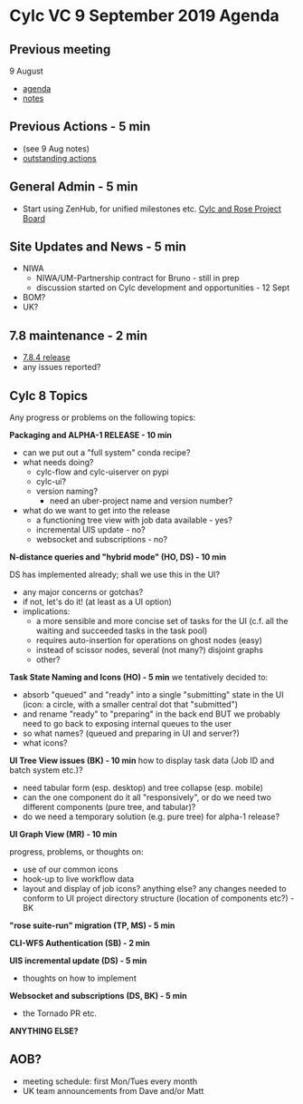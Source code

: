 # Cylc VC 9 September 2019 Agenda

## Previous meeting
9 August
- [agenda](vc-9-aug-2019-agenda.html)
- [notes](vc-9-aug-2019-summary.html)

## Previous Actions - 5 min
- (see 9 Aug notes)
- [outstanding
  actions](https://cylc.github.io/cylc-admin/meetings/left-over-actions.html)

## General Admin - 5 min

- Start using ZenHub, for unified milestones etc.
  [Cylc and Rose Project Board](https://app.zenhub.com/workspaces/cylc-and-rose-5d122023f9628b5d0da532a5/board?repos=1836229)

## Site Updates and News - 5 min

- NIWA
   - NIWA/UM-Partnership contract for Bruno - still in prep
   - discussion started on Cylc development and opportunities - 12 Sept
- BOM?
- UK?

## 7.8 maintenance - 2 min

- [7.8.4 release](https://github.com/cylc/cylc-flow/milestone/80)
- any issues reported?

## Cylc 8 Topics

Any progress or problems on the following topics:

__Packaging and ALPHA-1 RELEASE - 10 min__

- can we put out a "full system" conda recipe?
- what needs doing?
  - cylc-flow and cylc-uiserver on pypi
  - cylc-ui?
  - version naming?
    - need an uber-project name and version number?
- what do we want to get into the release
  - a functioning tree view with job data available - yes?
  - incremental UIS update - no?
  - websocket and subscriptions - no?


__N-distance queries and "hybrid mode" (HO, DS) - 10 min__

DS has implemented already; shall we use this in the UI?
- any major concerns or gotchas?
- if not, let's do it!  (at least as a UI option)
- implications:
  - a more sensible and more concise set of tasks for the UI
    (c.f. all the waiting and succeeded tasks in the task pool)
  - requires auto-insertion for operations on ghost nodes (easy)
  - instead of scissor nodes, several (not many?) disjoint graphs
  - other?

__Task State Naming and Icons (HO)  - 5 min__
we tentatively decided to:
- absorb "queued" and "ready" into a single "submitting" state in the UI
  (icon: a circle, with a smaller central dot that "submitted")
- and rename "ready" to "preparing" in the back end
BUT we probably need to go back to exposing internal queues to the user
- so what names? (queued and preparing in UI and server?)
- what icons?
 
__UI Tree View issues (BK)  - 10 min__
how to display task data (Job ID and batch system etc.)?
- need tabular form (esp. desktop) and tree collapse (esp. mobile)
- can the one component do it all "responsively", or do we need two
  different components (pure tree, and tabular)?
- do we need a temporary solution (e.g. pure tree) for alpha-1 release?

__UI Graph View (MR)  - 10 min__

progress, problems, or thoughts on:
- use of our common icons
- hook-up to live workflow data
- layout and display of job icons?
anything else?
any changes needed to conform to UI project directory structure (location
of components etc?) - BK 

__"rose suite-run" migration (TP, MS) - 5 min__

__CLI-WFS Authentication (SB) - 2 min__
 
__UIS incremental update (DS)  - 5 min__
  - thoughts on how to implement

__Websocket and subscriptions (DS, BK)  - 5 min__
  - the Tornado PR etc.

__ANYTHING ELSE?__

## AOB?
- meeting schedule: first Mon/Tues every month
- UK team announcements from Dave and/or Matt
